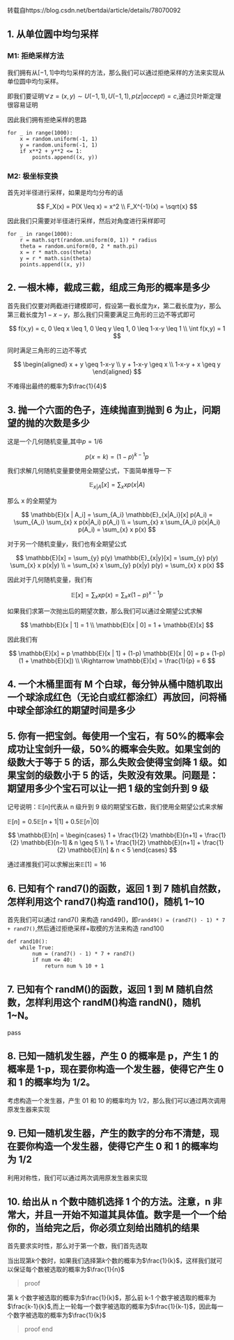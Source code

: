 转载自https://blog.csdn.net/bertdai/article/details/78070092

## 1. 从单位圆中均匀采样

### M1: 拒绝采样方法

我们拥有从$[-1, 1]$中均匀采样的方法，那么我们可以通过拒绝采样的方法来实现从单位圆中均匀采样。

即我们要证明$\forall z = (x,y) \sim U(-1,1),U(-1,1) ,p(z | accept) = c$,通过贝叶斯定理很容易证明

因此我们拥有拒绝采样的思路

```{python}
for _ in range(1000):
    x = random.uniform(-1, 1)
    y = random.uniform(-1, 1)
    if x**2 + y**2 <= 1:
        points.append((x, y))
```

### M2: 极坐标变换

首先对半径进行采样，如果是均匀分布的话

$$
F_X(x) = P(X \leq x) = x^2 \\
F_X^{-1}(x) = \sqrt{x}
$$

因此我们只需要对半径进行采样，然后对角度进行采样即可

```{python}
for _ in range(1000):
    r = math.sqrt(random.uniform(0, 1)) * radius
    theta = random.uniform(0, 2 * math.pi)
    x = r * math.cos(theta)
    y = r * math.sin(theta)
    points.append((x, y))
```

## 2. 一根木棒，截成三截，组成三角形的概率是多少

首先我们仅要对两截进行建模即可，假设第一截长度为$x$，第二截长度为$y$，那么第三截长度为$1-x-y$，那么我们只需要满足三角形的三边不等式即可

$$
f(x,y) = c, 0 \leq x \leq 1, 0 \leq y \leq 1, 0 \leq 1-x-y \leq 1 \\
\int f(x,y) = 1
$$

同时满足三角形的三边不等式

$$
\begin{aligned}
x + y \geq 1-x-y \\
y + 1-x-y \geq x \\
1-x-y + x \geq y
\end{aligned}
$$

不难得出最终的概率为$\frac{1}{4}$

## 3. 抛一个六面的色子，连续抛直到抛到 6 为止，问期望的抛的次数是多少

这是一个几何随机变量,其中$p=1/6$

$$
p(x=k) = (1-p)^{k-1} p
$$

我们求解几何随机变量要使用全期望公式，下面简单推导一下

$$
\mathbb{E}_{x|A}[x] = \sum_{x} x p(x|A)
$$

那么 x 的全期望为

$$
\mathbb{E}[x | A_i] = \sum_{A_i} \mathbb{E}_{x|A_i}[x] p(A_i) = \sum_{A_i} \sum_{x} x p(x|A_i) p(A_i) \\
= \sum_{x} x \sum_{A_i} p(x|A_i) p(A_i) = \sum_{x} x p(x)
$$

对于另一个随机变量$y$，我们也有全期望公式

$$
\mathbb{E}[x] = \sum_{y} p(y) \mathbb{E}_{x|y}[x] = \sum_{y} p(y) \sum_{x} x p(x|y) \\ =
\sum_{x} x \sum_{y} p(x|y) p(y) = \sum_{x} x p(x)
$$

因此对于几何随机变量，我们有

$$
\mathbb{E}[x] = \sum_{x} x p(x) = \sum_{x} x (1-p)^{x-1} p
$$

如果我们求第一次抛出后的期望次数，那么我们可以通过全期望公式求解

$$
\mathbb{E}[x | 1] = 1 \\
\mathbb{E}[x | 0] = 1 + \mathbb{E}[x]
$$

因此我们有

$$
\mathbb{E}[x] = p \mathbb{E}[x | 1] + (1-p) \mathbb{E}[x | 0] = p + (1-p)(1 + \mathbb{E}[x]) \\
\Rightarrow \mathbb{E}[x] = \frac{1}{p} = 6
$$

## 4. 一个木桶里面有 M 个白球，每分钟从桶中随机取出一个球涂成红色（无论白或红都涂红）再放回，问将桶中球全部涂红的期望时间是多少

## 5. 你有一把宝剑。每使用一个宝石，有 50%的概率会成功让宝剑升一级，50%的概率会失败。如果宝剑的级数大于等于 5 的话，那么失败会使得宝剑降 1 级。如果宝剑的级数小于 5 的话，失败没有效果。问题是：期望用多少个宝石可以让一把 1 级的宝剑升到 9 级

记号说明：$\mathbb{E}[n]$代表从 n 级升到 9 级的期望宝石数，我们使用全期望公式来求解

$\mathbb{E}[n] = 0.5 \mathbb{E}[n+1 | 1] + 0.5 \mathbb{E}[n^{'} | 0]$

$$
\mathbb{E}[n] =
\begin{cases}
    1 + \frac{1}{2} \mathbb{E}[n+1] + \frac{1}{2} \mathbb{E}[n-1] & n \geq 5 \\
    1 + \frac{1}{2} \mathbb{E}[n+1] + \frac{1}{2} \mathbb{E}[n] & n < 5
\end{cases}
$$

通过递推我们可以求解出来$\mathbb{E}[1] = 16$

## 6. 已知有个 rand7()的函数，返回 1 到 7 随机自然数，怎样利用这个 rand7()构造 rand10()，随机 1~10

首先我们可以通过 rand7() 来构造 rand49()，即`rand49() = (rand7() - 1) * 7 + rand7()`,然后通过拒绝采样+取模的方法来构造 rand10()

```{python}
def rand10():
    while True:
        num = (rand7() - 1) * 7 + rand7()
        if num <= 40:
            return num % 10 + 1
```

## 7. 已知有个 randM()的函数，返回 1 到 M 随机自然数，怎样利用这个 randM()构造 randN()，随机 1~N。

pass

## 8. 已知一随机发生器，产生 0 的概率是 p，产生 1 的概率是 1-p，现在要你构造一个发生器，使得它产生 0 和 1 的概率均为 1/2。

考虑构造一个发生器，产生 01 和 10 的概率均为 1/2，那么我们可以通过两次调用原发生器来实现

## 9. 已知一随机发生器，产生的数字的分布不清楚，现在要你构造一个发生器，使得它产生 0 和 1 的概率均为 1/2

利用对称性，我们可以通过两次调用原发生器来实现

## 10. 给出从 n 个数中随机选择 1 个的方法。注意，n 非常大，并且一开始不知道其具体值。数字是一个一个给你的，当给完之后，你必须立刻给出随机的结果

首先要求实时性，那么对于第一个数，我们首先选取

当出现第$k$个数时，如果我们选择第$k$个数的概率为$\frac{1}{k}$，这样我们就可以保证每个数被选取的概率为$\frac{1}{n}$

> proof

第 k 个数字被选取的概率为$\frac{1}{k}$，那么前 k-1 个数字被选取的概率为$\frac{k-1}{k}$,而上一轮每一个数字被选取的概率为$\frac{1}{k-1}$，因此每一个数字被选取的概率为$\frac{1}{k}$

> proof end
